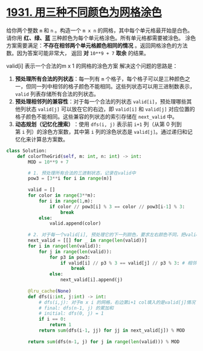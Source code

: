 # [1931. 用三种不同颜色为网格涂色](https://leetcode.cn/problems/painting-a-grid-with-three-different-colors/)
给你两个整数 `m` 和 `n` 。构造一个 `m x n` 的网格，其中每个单元格最开始是白色。请你用 **红、绿、蓝** 三种颜色为每个单元格涂色。所有单元格都需要被涂色。
涂色方案需要满足：**不存在相邻两个单元格颜色相同的情况** 。返回网格涂色的方法数。因为答案可能非常大， 返回 **对** `10**9 + 7` **取余** 的结果。

valid[i] 表示一个合法的m x 1 的网格的涂色方案
解决这个问题的思路是：
1. ​**​预处理所有合法的列状态​**​：每一列有 `m` 个格子，每个格子可以是三种颜色之一，但同一列中相邻的格子颜色不能相同。这些列状态可以用三进制数表示，`valid` 列表存储所有合法的列状态。
2. ​**​预处理相邻列的兼容性​**​：对于每一个合法的列状态 `valid[i]`，预处理哪些其他列状态 `valid[j]` 可以放在它的右边，即 `valid[i]` 和 `valid[j]` 对应位置的格子颜色不能相同。这些兼容的列状态的索引存储在 `next_valid` 中。
3. ​**​动态规划（记忆化搜索）​**​：使用 `dfs(i, j)` 表示前 `i+1` 列（从第 0 列到第 `i` 列）的涂色方案数，其中第 `i` 列的涂色状态是 `valid[j]`。通过递归和记忆化来计算总方案数。
```python
class Solution:
    def colorTheGrid(self, m: int, n: int) -> int:
        MOD = 10**9 + 7

        # 1. 预处理所有合法的三进制状态，记录在valid中
        pow3 = [3**i for i in range(m)]
        
        valid = []
        for color in range(3**m):
            for i in range(1,m):
                if color // pow3[i] % 3 == color // pow3[i-1] % 3:
                    break
            else:
                valid.append(color)
        
        # 2. 对于每一个valid[i], 预处理它的下一列颜色，要求左右颜色不同，把valid的下标记录在数组next_valid中
        next_valid = [[] for _ in range(len(valid))]
        for i in range(len(valid)):
            for j in range(len(valid)):
                for p3 in pow3:
                    if valid[i] // p3 % 3 == valid[j] // p3 % 3: # 相邻的颜色相同
                        break
                else:
                    next_valid[i].append(j)
        
        @lru_cache(None)
        def dfs(i:int, j:int) -> int:
            # dfs(i,j): 对于m x i 的网格，右边第i+1 col填入的是valid[j]情况下的涂色方案数目
            # final: dfs(n-1, j) 的累加和
            # initial: dfs(0, j) = 1
            if i == 0:
                return 1
            return sum(dfs(i-1, jj) for jj in next_valid[j]) % MOD
        
        return sum(dfs(n-1, j) for j in range(len(valid))) % MOD
```